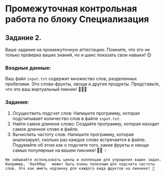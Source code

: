# Промежуточная контрольная работа по блоку Специализация #
## Задание 2. ##
Ваше задание на промежуточную аттестацию. Помните, что это не только проверка ваших знаний, 
но и шанс показать свои навыки! 😊 

### Входные данные: ### 
Ваш файл `input.txt` содержит множество слов, разделенных пробелами. Это слова-фрукты,
овощи и другие продукты. Представьте, что это ваш виртуальный пикник! 🍎🥕🥧 

### Задания: ###
1. Осуществить подсчет слов: Напишите программу, которая подсчитывает количество слов в файле `input.txt`. 
2. Найти самое длинное слово: Создайте программу, которая находит самое длинное слово в файле. 
3. Вычислить частоту слов: Напишите программу, которая анализирует, сколько раз каждое слово встречается в файле.
Подумайте об этом как о подсчете того, какие фрукты и овощи самые популярные на вашем пикнике! 🍇🍉 💡 

``` Не забывайте использовать циклы и коллекции для упрощения ваших задач. Например, `HashMap` 
может быть очень полезным для подсчета частоты слов. Это как иметь корзинку для каждого вида фруктов на пикнике! 🧺 ```
